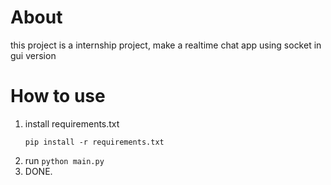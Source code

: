 # About
this project is a internship project, make a realtime chat app using socket in gui version

# How to use
1. install requirements.txt
    ```shell
    pip install -r requirements.txt
    ``` 
2. run `python main.py`
3. DONE.
